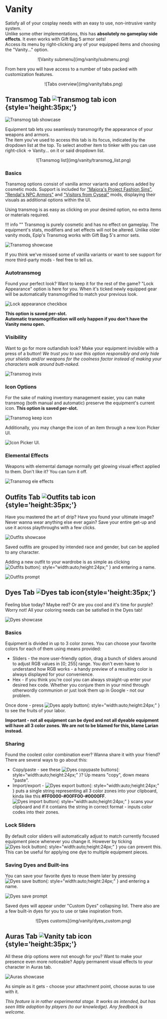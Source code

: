 # Vanity
Satisfy all of your cosplay needs with an easy to use, non-intrusive vanity system.  
Unlike some other implementations, this has **absolutely no gameplay side effects**. It even works with Gift Bag 5 armor sets!  
Access its menu by right-clicking any of your equipped items and choosing the "Vanity..." option.  

<center>![Vanity submenu](img/vanity/submenu.png)</center>

From here you will have access to a number of tabs packed with customization features.  

<center>![Tabs overview](img/vanity/tabs.png)</center>

## Transmog Tab ![Transmog tab icon](img/vanity/transmog_tab_icon.png){style='height:35px;'}

![Transmog tab showcase](img/vanity/transmog_tab.png)

Equipment tab lets you seamlessly transmogrify the appearance of your weapons and armors.  
The item you've used to access this tab is its focus, indicated by the dropdown list at the top. To select another item to tinker with you can use right-click -> Vanity... on it or said dropdown list.  

<center>![Transmog list](img/vanity/transmog_list.png)</center>

### Basics
Transmog options consist of vanilla armor variants and options added by cosmetic mods. Support is included for ["Majora's Project Fashion Sins"](https://steamcommunity.com/sharedfiles/filedetails/?id=1815898410), ["Rendal's NPC Armors"](https://steamcommunity.com/sharedfiles/filedetails/?id=1515827226) and ["Visitors from Cyseal"](https://steamcommunity.com/sharedfiles/filedetails/?id=2828485171) mods, displaying their visuals as additional options within the UI.

Using transmog is as easy as clicking on your desired option, no extra items or materials required.

!!! info ""
    Transmog is purely cosmetic and has no effect on gameplay. The equipment's stats, modifiers and set effects will not be altered. Unlike older vanity mods, Epip's Transmog works with Gift Bag 5's armor sets.

![Transmog showcase](img/vanity/transmog_demo.png)  

If you think we've missed some of vanilla variants or want to see support for more third-party mods - feel free to tell us.

### Autotransmog
Found your perfect look? Want to keep it for the rest of the game? "Lock Appearance" option is here for you. When it's ticked newly equipped gear will be automatically transmogrified to match your previous look.  

![Lock appearance checkbox](img/vanity/lock_appearance.png)

**This option is saved per-slot.**  
**Automatic transmogrification will only happen if you don't have the Vanity menu open.**  

### Visibility
Want to go for more outlandish look? Make your equipment invisible with a press of a button! *We trust you to use this option responsibly and only hide your shields and/or weapons for the coolness factor instead of making your characters walk around butt-naked.*  

![Transmog invis](img/vanity/transmog_visibility.png)

### Icon Options
For the sake of making inventory management easier, you can make transmog (both manual and automatic) preserve the equipment's current icon. **This option is saved per-slot.**

![Transmog keep icon](img/vanity/keep_icon_showcase.png)

Additionally, you may change the icon of an item through a new Icon Picker UI.

![Icon Picker UI.](img/ui/iconpicker.png)

### Elemental Effects
Weapons with elemental damage normally get glowing visual effect applied to them. Don't like it? You can turn it off.  

![Transmog ele effects](img/vanity/ele_effects.png)

## Outfits Tab ![Outfits tab icon](img/vanity/outfits_tab_icon.png){style='height:35px;'}
Have you mastered the art of drip? Have you found your ultimate image? Never wanna wear anything else ever again? Save your entire get-up and use it across playthroughs with a few clicks.  

![Outfits showcase](img/vanity/outfits_showcase.png)

Saved outfits are grouped by intended race and gender, but can be applied to any character.  

Adding a new outfit to your wardrobe is as simple as clicking ![Outfits button](img/vanity/outfits_button.png){: style="width:auto;height:24px;" } and entering a name.

![Outfits prompt](img/vanity/outfits_prompt.png)

## Dyes Tab ![Dyes tab icon](img/vanity/dyes_tab_icon.png){style='height:35px;'}
Feeling blue today? Maybe red? Or are you cool and it's time for purple? Worry not! All your coloring needs can be satisfied in the Dyes tab!  

![Dyes showcase](img/vanity/dyes_showcase.png)

### Basics
Equipment is divided in up to 3 color zones. You can choose your favorite colors for each of them using means provided:  

+ Sliders - the more user-friendly option, drag a bunch of sliders around to adjust RGB values in [0; 255] range. You don't even have to understand how RGB works - a handy preview of a resulting color is always displayed for your convenience.  
+ Hex - if you think you're cool you can always straight-up enter your desired hex code. Whether you conjure them in your mind through otherwordly communion or just look them up in Google - not our problem.  

Once done - press ![Dyes apply button](img/vanity/dyes_apply_button.png){: style="width:auto;height:24px;" } to see the fruits of your labor.

**Important - not all equipment can be dyed and not all dyeable equipment will have all 3 color zones. We are not to be blamed for this, blame Larian instead.**

### Sharing
Found the coolest color combination ever? Wanna share it with your friend? There are several ways to go about this:

+ Copy/paste - see these ![Dyes copypaste buttons](img/vanity/dyes_copypaste_buttons.png){: style="width:auto;height:24px;" }? Up means "copy", down means "paste".
+ Import/export - ![Dyes export button](img/vanity/dyes_export_button.png){: style="width:auto;height:24px;" } puts a single string representing all 3 color zones into your clipboard, kinda like this **#FF0000-#00FF00-#0000FF**.  
![Dyes import button](img/vanity/dyes_import_button.png){: style="width:auto;height:24px;" } scans your clipboard and if it contains the string in correct format - inputs color codes into their zones.  

### Lock Sliders
By default color sliders will automatically adjust to match currently focused equipment piece whenever you change it. However by ticking ![Dyes lock button](img/vanity/dyes_lock.png){: style="width:auto;height:24px;" } you can prevent this.  
This can be useful for applying one dye to multiple equipment pieces.  

### Saving Dyes and Built-ins
You can save your favorite dyes to reuse them later by pressing ![Dyes save button](img/vanity/dyes_save_button.png){: style="width:auto;height:24px;" } and entering a name.  

![Dyes save prompt](img/vanity/dyes_prompt.png)

Saved dyes will appear under "Custom Dyes" collapsing list. There also are a few built-in dyes for you to use or take inspiration from.  

<center>![Dyes customs](img/vanity/dyes_custom.png)</center>

## Auras Tab ![Vanity tab icon](img/vanity/transmog_tab_icon.png){style='height:35px;'}
All these drip options were not enough for you? Want to make your presence even more noticeable? Apply permanent visual effects to your character in Auras tab.  

![Auras showcase](img/vanity/auras_showcase.png)

As simple as it gets - choose your attachment point, choose auras to use with it.

*This feature is in rather experimental stage. It works as intended, but has seen little adoption by players (to our knowledge). Any feedback is welcome.*  
